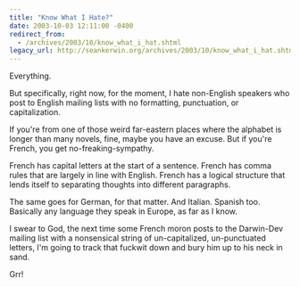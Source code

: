 ```yaml
---
title: "Know What I Hate?"
date: 2003-10-03 12:11:00 -0400
redirect_from:
  - /archives/2003/10/know_what_i_hat.shtml
legacy_url: http://seankerwin.org/archives/2003/10/know_what_i_hat.shtml
---
```

<p>Everything.</p>

<p>But specifically, right now, for the moment, I hate non-English speakers who post to English mailing lists with no formatting, punctuation, or capitalization.</p>

<p>If you're from one of those weird far-eastern places where the alphabet is longer than many novels, fine, maybe you have an excuse.  But if you're French, you get no-freaking-sympathy.</p>

<p>French has capital letters at the start of a sentence.  French has comma rules that are largely in line with English.  French has a logical structure that lends itself to separating thoughts into different paragraphs.</p>

<p>The same goes for German, for that matter.  And Italian.  Spanish too.  Basically any language they speak in Europe, as far as I know.</p>

<p>I swear to God, the next time some French moron posts to the Darwin-Dev mailing list with a nonsensical string of un-capitalized, un-punctuated letters, I'm going to track that fuckwit down and bury him up to his neck in sand.</p>

<p>Grr!</p>
